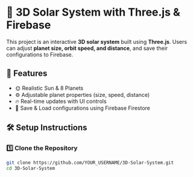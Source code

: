 # 🌌 3D Solar System with Three.js & Firebase

This project is an interactive **3D solar system** built using **Three.js**. Users can adjust **planet size, orbit speed, and distance**, and save their configurations to Firebase.

## 🚀 Features
- 🌞 Realistic Sun & 8 Planets
- ⚙️ Adjustable planet properties (size, speed, distance)
- 🔥 Real-time updates with UI controls
- 💾 Save & Load configurations using Firebase Firestore

## 🛠️ Setup Instructions

### **1️⃣ Clone the Repository**
```sh
git clone https://github.com/YOUR_USERNAME/3D-Solar-System.git
cd 3D-Solar-System
